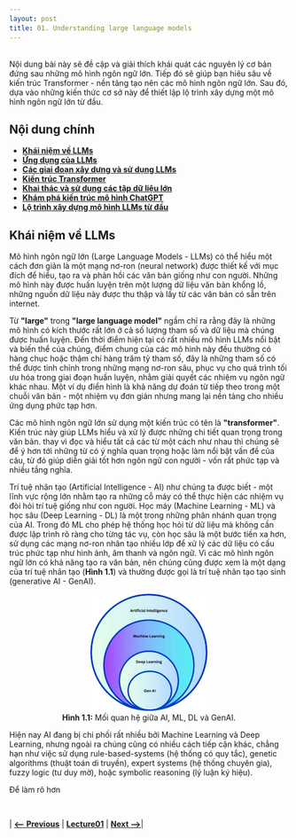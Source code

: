 ```yaml
---
layout: post
title: 01. Understanding large language models
---
```


<br>
Nội dung bài này sẽ đề cập và giải thích khái quát các nguyên lý cơ bản đứng sau những mô hình ngôn ngữ lớn. Tiếp đó sẽ giúp bạn hiêu sâu về kiến trúc Transformer - nền tảng tạo nên các mô hình ngôn ngữ lớn. Sau đó, dựa vào những kiến thức cơ sở này để thiết lập lộ trình xây dựng một mô hình ngôn ngữ lớn từ đầu.

## Nội dung chính

+ [**Khái niệm về LLMs**](#khái-niệm-về-llms)
+ [**Ứng dụng của LLMs**](#nội-dung-chính)
+ [**Các giai đoạn xây dựng và sử dụng LLMs**]()
+ [**Kiến trúc Transformer**]()
+ [**Khai thác và sử dụng các tập dữ liệu lớn**]()
+ [**Khám phá kiến trúc mô hình ChatGPT**]()
+ [**Lộ trình xây dựng mô hình LLMs từ đầu**]() 


## Khái niệm về LLMs

Mô hình ngôn ngữ lớn (Large Language Models - LLMs) có thể hiểu một cách đơn giản là một mạng nơ-ron (neural network) được thiết kế với mục đích để hiểu, tạo ra và phản hồi các văn bản giống như con người. Những mô hình này được huấn luyện trên một lượng dữ liệu văn bản khổng lồ, những nguồn dữ liệu này được thu thập và lấy từ các văn bản có sẵn trên internet. 

Từ **"large"** trong **"large language model"** ngầm chỉ ra rằng đây là những mô hình có kích thước rất lớn ở cả số lượng tham số và dữ liệu mà chúng được huấn luyện. Đến thời điểm hiện tại có rất nhiều mô hình LLMs nổi bật và biến thể của chúng, điểm chung của các mô hình này đều thường có hàng chục hoặc thậm chí hàng trăm tỷ tham số, đây là những tham số có thể được tinh chỉnh trong những mạng nơ-ron sâu, phục vụ cho quá trình tối ưu hóa trong giai đoạn huấn luyện, nhằm giải quyết các nhiệm vụ ngôn ngữ khác nhau. Một ví dụ điển hình là khả năng dự đoán từ tiếp theo trong một chuỗi văn bản - một nhiệm vụ đơn giản nhưng mang lại nền tảng cho nhiều ứng dụng phức tạp hơn.

Các mô hình ngôn ngữ lớn sử dụng một kiến trúc có tên là **"transformer"**. Kiến trúc này giúp LLMs hiểu và xử lý được những chi tiết quan trọng trong văn bản. thay vì đọc và hiểu tất cả các từ một cách như nhau thì chúng sẽ để ý hơn tới những từ có ý nghĩa quan trọng hoặc làm nổi bật vấn đề của câu, từ đó giúp diễn giải tốt hơn ngôn ngữ con người - vốn rất phức tạp và nhiều tầng nghĩa.

Trí tuệ nhân tạo (Artificial Intelligence - AI) như chúng ta được biết - một lĩnh vực rộng lớn nhằm tạo ra những cỗ máy có thể thực hiện các nhiệm vụ đòi hỏi trí tuệ giống như con người. Học máy (Machine Learning - ML) và học sâu (Deep Learning - DL) là một trong những phân nhánh quan trọng của AI. Trong đó ML cho phép hệ thống học hỏi từ dữ liệu mà không cần được lập trình rõ ràng cho từng tác vụ, còn học sâu là một bước tiến xa hơn, sử dụng các mạng nơ-ron nhân tạo nhiều lớp để xử lý các dữ liệu có cấu trúc phức tạp như hình ảnh, âm thanh và ngôn ngữ. Vì các mô hình ngôn ngữ lớn có khả năng tạo ra văn bản, nên chúng cũng được xem là một dạng của trí tuệ nhân tạo (**Hình 1.1**) và thường được gọi là trí tuệ nhân tạo tạo sinh (generative AI - GenAI). 

<figure style="text-align: center;">
  <img src="figure_01_AI_vs_GenAI.jpg" alt="Mô hình LLM" style="width: 50%; height: auto;">
  <figcaption><strong>Hình 1.1:</strong> Mối quan hệ giữa AI, ML, DL và GenAI.</figcaption>
</figure>

Hiện nay AI đang bị chi phối rất nhiều bởi Machine Learning và Deep Learning, nhưng ngoài ra chúng cũng có nhiều cách tiếp cận khác, chẳng hạn như việc sử dụng rule-based-systems (hệ thống có quy tắc), genetic algorithms (thuật toán di truyền), expert systems (hệ thống chuyên gia), fuzzy logic (tư duy mờ), hoặc symbolic reasoning (lý luận ký hiệu). 

Để làm rõ hơn




<br/>

 | [**<-- Previous**](../) | [**Lecture01**]() | [**Next -->**](../../representation/directed/)|